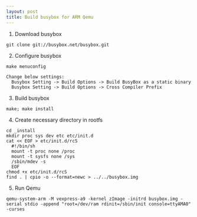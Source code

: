 ```yaml
---
layout: post
title: Build busybox for ARM Qemu
---
```

 1. Download busybox
```
git clone git://busybox.net/busybox.git
```
 2. Configure busybox
```
make menuconfig
```
```
Change below settings:
  Busybox Setting -> Build Options -> Build BusyBox as a static binary
  Busybox Setting -> Build Options -> Cross Compiler Prefix 
```

 3. Build busybox
```
make; make install
```
 4. Create necessary directory in rootfs
```
cd _install
mkdir proc sys dev etc etc/init.d
cat << EOF > etc/init.d/rcS
  #!/bin/sh
  mount -t proc none /proc
  mount -t sysfs none /sys
  /sbin/mdev -s
  EOF
chmod +x etc/init.d/rcS
find . | cpio -o --format=newc > ../../busybox.img
```

 5. Run Qemu

```
qemu-system-arm -M vexpress-a9 -kernel zImage -initrd busybox.img -serial stdio -append "root=/dev/ram rdinit=/sbin/init console=ttyAMA0" -curses
```

    
